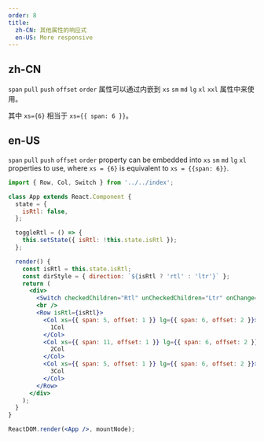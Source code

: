```yaml
---
order: 8
title:
  zh-CN: 其他属性的响应式
  en-US: More responsive
---
```


## zh-CN

`span` `pull` `push` `offset` `order` 属性可以通过内嵌到 `xs` `sm` `md` `lg` `xl` `xxl` 属性中来使用。

其中 `xs={6}` 相当于 `xs={{ span: 6 }}`。

## en-US

`span` `pull` `push` `offset` `order` property can be embedded into `xs` `sm` `md` `lg` `xl` properties to use, where `xs = {6}` is equivalent to `xs = {{span: 6}}`.

```jsx
import { Row, Col, Switch } from '../../index';

class App extends React.Component {
  state = {
    isRtl: false,
  };

  toggleRtl = () => {
    this.setState({ isRtl: !this.state.isRtl });
  };

  render() {
    const isRtl = this.state.isRtl;
    const dirStyle = { direction: `${isRtl ? 'rtl' : 'ltr'}` };
    return (
      <div>
        <Switch checkedChildren="Rtl" unCheckedChildren="Ltr" onChange={this.toggleRtl} />
        <br />
        <Row isRtl={isRtl}>
          <Col xs={{ span: 5, offset: 1 }} lg={{ span: 6, offset: 2 }}>
            1Col
          </Col>
          <Col xs={{ span: 11, offset: 1 }} lg={{ span: 6, offset: 2 }}>
            2Col
          </Col>
          <Col xs={{ span: 5, offset: 1 }} lg={{ span: 6, offset: 2 }}>
            3Col
          </Col>
        </Row>
      </div>
    );
  }
}

ReactDOM.render(<App />, mountNode);
```
